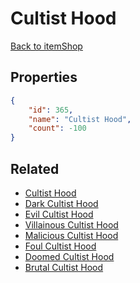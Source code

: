 # Cultist Hood

<no description available>

[Back to itemShop](../item-shops.md)

## Properties

```json
{
    "id": 365,
    "name": "Cultist Hood",
    "count": -100
}
```

## Related

- [Cultist Hood](../items/10414-cultist-hood.md)
- [Dark Cultist Hood](../items/10415-dark-cultist-hood.md)
- [Evil Cultist Hood](../items/10416-evil-cultist-hood.md)
- [Villainous Cultist Hood](../items/10417-villainous-cultist-hood.md)
- [Malicious Cultist Hood](../items/10418-malicious-cultist-hood.md)
- [Foul Cultist Hood](../items/10419-foul-cultist-hood.md)
- [Doomed Cultist Hood](../items/10420-doomed-cultist-hood.md)
- [Brutal Cultist Hood](../items/10421-brutal-cultist-hood.md)

